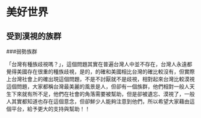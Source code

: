 # 美好世界
## 受到漠視的族群

###弱勢族群



「台灣有種族歧視嗎？」，這個問題其實在普遍台灣人中並不存在，台灣人永遠都覺得美國存在很重的種族歧視，是的，的確和美國相比台灣的確比較沒有，但實際上台灣社會上的確出現這個問題，不是不討厭就不是歧視，相對起來台灣比較漠視這個問題，大家都稱台灣最美麗的風景是人，但卻有一個族群，他們相對一般人天生下來就有所不足，他們在社會的角落需要被幫助，但是卻被遺忘、漠視了，一般人其實都知道也存在這個意念，但卻鮮少人能夠注意到他們，所以希望大家藉由這個平台，給予更大的支持與幫助！！
